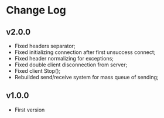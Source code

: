 # Change Log

## v2.0.0
- Fixed headers separator;
- Fixed initializing connection after first unsuccess connect;
- Fixed header normalizing for exceptions;
- Fixed double client disconnection from server;
- Fixed client Stop();
- Rebuilded send/receive system for mass queue of sending;

## v1.0.0
- First version
